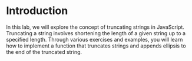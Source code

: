 # Introduction

In this lab, we will explore the concept of truncating strings in JavaScript. Truncating a string involves shortening the length of a given string up to a specified length. Through various exercises and examples, you will learn how to implement a function that truncates strings and appends ellipsis to the end of the truncated string.
